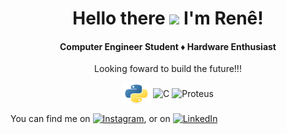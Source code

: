 <div align="center">
  <h1>Hello there <img src="https://raw.githubusercontent.com/MartinHeinz/MartinHeinz/master/wave.gif" width="30px">
 I'm Renê!</h1>
  <h4>Computer Engineer Student ♦ Hardware Enthusiast</h4>
  <p>Looking foward to build the future!!!</p>
</div>
<div align = "center">
  <img align="center" alt="Python" height="35" width="45" src="https://raw.githubusercontent.com/devicons/devicon/master/icons/python/python-original.svg">
  <img align="center" alt="C" width="35px" height="35px"  src="https://cdn.iconscout.com/icon/free/png-512/c-programming-569564.png">
  <img align="center" alt="Proteus" width="51px" height="35px"  src="https://www.labcenter.com/images/logo.png">
</div>

<!-- Actual text -->

You can find me on [![Instagram][1.2]][1], or on [![LinkedIn][2.2]][2]


<!-- Icons -->

[1.2]: https://i.imgur.com/M6yBwxS.png (instagram icon without padding)
[2.2]: https://i.imgur.com/rwYRqn6.png (LinkedIn icon without padding)

<!-- Links to your social media accounts -->

[1]: https://www.instagram.com/rene_correa_/
[2]: https://www.linkedin.com/in/ren%C3%AA-n-corr%C3%AAa-48b9ab195

<!--
Here are some ideas to get you started:

- 🔭 I’m currently working on ...
- 🌱 I’m currently learning ...
- 👯 I’m looking to collaborate on ...
- 🤔 I’m looking for help with ...
- 💬 Ask me about ...
- 📫 How to reach me: ...
- 😄 Pronouns: ...
- ⚡ Fun fact: ...

Future Ideas:
https://github.com/abhisheknaiidu/awesome-github-profile-readme

https://github.com/Raymo111/Raymo111
https://github.com/natemoo-re/natemoo-re
https://github.com/CyrisXD/CyrisXD
-->
